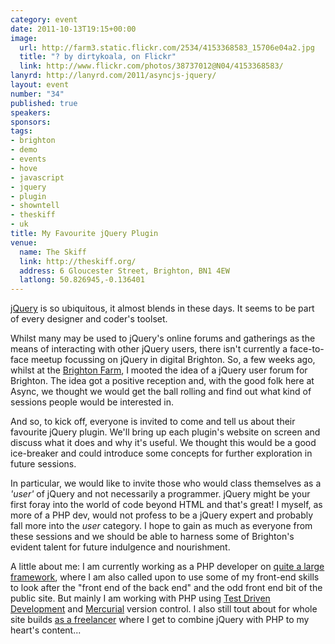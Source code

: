 ```yaml
--- 
category: event
date: 2011-10-13T19:15+00:00
image: 
  url: http://farm3.static.flickr.com/2534/4153368583_15706e04a2.jpg
  title: "? by dirtykoala, on Flickr"
  link: http://www.flickr.com/photos/38737012@N04/4153368583/
lanyrd: http://lanyrd.com/2011/asyncjs-jquery/
layout: event
number: "34"
published: true
speakers: 
sponsors: 
tags: 
- brighton
- demo
- events
- hove
- javascript
- jquery
- plugin
- showntell
- theskiff
- uk
title: My Favourite jQuery Plugin
venue: 
  name: The Skiff
  link: http://theskiff.org/
  address: 6 Gloucester Street, Brighton, BN1 4EW
  latlong: 50.826945,-0.136401
---
```


<p><a href="http://jquery.com">jQuery</a> is so ubiquitous, it almost blends in these days. It seems to be part of every designer and coder's toolset.</p>

<p>Whilst many may be used to jQuery's online forums and gatherings as the means of interacting with other jQuery users, there isn't currently a face-to-face meetup focussing on jQuery in digital Brighton. So, a few weeks ago, whilst at the <a href="http://brightonfarm.com">Brighton Farm</a>, I mooted the idea of a jQuery user forum for Brighton. The idea got a positive reception and, with the good folk here at Async, we thought we would get the ball rolling and find out what kind of sessions people would be interested in.</p>

<p>And so, to kick off, <span class="summary">everyone is invited to come and tell us about their favourite jQuery plugin. We'll bring up each plugin's website on screen and discuss what it does and why it's useful.</span> We thought this would be a good ice-breaker and could introduce some concepts for further exploration in future sessions.</p>
 
<p>In particular, we would like to invite those who would class themselves as a <em>'user'</em> of jQuery and not necessarily a programmer. jQuery might be your first foray into the world of code beyond HTML and that's great! I myself, as more of a PHP dev, would not profess to be a jQuery expert and probably fall more into the <em>user</em> category. I hope to gain as much as everyone from these sessions and we should be able to harness some of Brighton's evident talent for future indulgence and nourishment.</p>
 
<p>A little about me: I am currently working as a PHP developer on <a href="http://beta.bufvc.ac.uk">quite a large framework</a>, where I am also called upon to use some of my front-end skills to look after the "front end of the back end" and the odd front end bit of the public site. But mainly I am working with PHP using <a href="http://en.wikipedia.org/wiki/Test-driven_development">Test Driven Development</a> and <a href="http://en.wikipedia.org/wiki/Mercurial">Mercurial</a> version control. I also still tout about for whole site builds <a href="http://nubz.com">as a freelancer</a> where I get to combine jQuery with PHP to my heart's content...</p>
